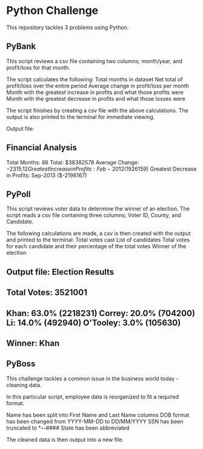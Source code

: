 # Python Challenge 

This repository tackles 3 problems using Python.

## PyBank

This script reviews a csv file containing two columns; month/year, and profit/loss for that month. 

The script calculates the following:
Total months in dataset
Net total of profit/loss over the entire period
Average change in profit/loss per month
Month with the greatest increase in profits and what those profits were
Month with the greatest decrease in profits and what those losses were

The script finishes by creating a csv file with the above calculations.
The output is also printed to the terminal for immediate viewing.

Output file:

Financial Analysis 
-------------------------
Total Months: 86 
Total: $38382578 
Average Change: $-2315.12 
Greatest Increase in Profits: Feb-2012 ($1926159) 
Greatest Decrease in Profits: Sep-2013 ($-2196167) 

## PyPoll

This script reviews voter data to determine the winner of an election.
The script reads a csv file containing three columns; Voter ID, County, and Candidate.

The following calculations are made, a csv is then created with the output and printed to the terminal:
Total votes cast
List of candidates
Total votes for each candidate and their percentage of the total votes
Winner of the election

Output file:
 Election Results 
-------------------------
 Total Votes: 3521001 
-------------------------
 Khan: 63.0% (2218231)
 Correy: 20.0% (704200)
 Li: 14.0% (492940)
 O'Tooley: 3.0% (105630)
-------------------------
 Winner: Khan 
-------------------------

## PyBoss

This challenge tackles a common issue in the business world today - cleaning data.

In this particular script, employee data is reorganized to fit a required format.

Name has been split into First Name and Last Name columns
DOB format has been changed from YYYY-MM-DD to DD/MM/YYYY
SSN has been truncated to ***-**-####
State has been abbreviated

The cleaned data is then output into a new file.